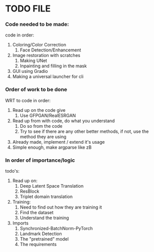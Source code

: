 # TODO FILE

</hr>

### Code needed to be made:

code in order:

1. Coloring/Color Correction
   1. Face Detection/Enhancement
2. Image restoration with scratches
   1. Making UNet
   2. Inpainting and filling in the mask
3. GUI using Gradio
4. Making a universal launcher for cli

</hr>

### Order of work to be done

WRT to code in order:

1. Read up on the code give
   1. Use GFPGAN/RealESRGAN
2. Read up from with code, do what you understand
   1. Do so from the code
   2. Try to see if there are any other better methods, if not, use the method they are using
3. Already made, implement / extend it's usage
4. Simple enough, make argparse like zB

### In order of importance/logic

todo's:

1. Read up on:
   1. Deep Latent Space Translation
   2. ResBlock
   3. Triplet domain translation
2. Training:
   1. Need to find out how they are training it
   2. Find the dataset
   3. Understand the training
3. Imports
   1. Synchronized-BatchNorm-PyTorch
   2. Landmark Detection
   3. The "pretrained" model
   4. The requirements
